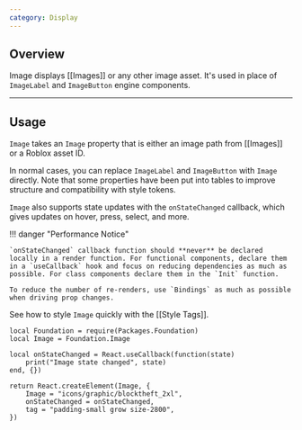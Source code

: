 ```yaml
---
category: Display
---
```


## Overview

Image displays [[Images]] or any other image asset. It's used in place of `ImageLabel` and `ImageButton` engine components.

---

## Usage

`Image` takes an `Image` property that is either an image path from [[Images]] or a Roblox asset ID.

In normal cases, you can replace `ImageLabel` and `ImageButton` with `Image` directly. Note that some properties have been put into tables to improve structure and compatibility with style tokens.

`Image` also supports state updates with the `onStateChanged` callback, which gives updates on hover, press, select, and more.

!!! danger "Performance Notice"

    `onStateChanged` callback function should **never** be declared locally in a render function. For functional components, declare them in a `useCallback` hook and focus on reducing dependencies as much as possible. For class components declare them in the `Init` function.

    To reduce the number of re-renders, use `Bindings` as much as possible when driving prop changes.

See how to style `Image` quickly with the [[Style Tags]].

```luau
local Foundation = require(Packages.Foundation)
local Image = Foundation.Image

local onStateChanged = React.useCallback(function(state)
    print("Image state changed", state)
end, {})

return React.createElement(Image, {
    Image = "icons/graphic/blocktheft_2xl",
    onStateChanged = onStateChanged,
    tag = "padding-small grow size-2800",
})
```
